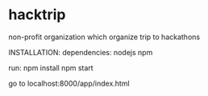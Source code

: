 hacktrip
========

non-profit organization which organize trip to hackathons

INSTALLATION:
dependencies:
nodejs
npm

run:
npm install
npm start

go to localhost:8000/app/index.html

